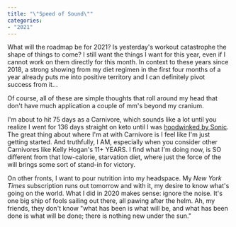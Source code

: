 ```yaml
---
title: "\"Speed of Sound\""
categories:
- "2021"
---
```


What will the roadmap be for 2021?  Is yesterday's workout catastrophe the shape of things to come?  I still want the things I want for this year, even if I cannot work on them directly for this month.  In context to these years since 2018, a strong showing from my diet regimen in the first four months of a year already puts me into positive territory and I can definitely pivot success from it...

Of course, all of these are simple thoughts that roll around my head that don't have much application a couple of mm's beyond my cranium.  

I'm about to hit 75 days as a Carnivore, which sounds like a lot until you realize I went for 136 days straight on keto until I was [hoodwinked by Sonic](the-house-that-jack-built).  The great thing about where I'm at with Carnivore is I feel like I'm just getting started.  And truthfully, I AM, especially when you consider other Carnivores like Kelly Hogan's 11+ YEARS.  I find what I'm doing now, is SO different from that low-calorie, starvation diet, where just the force of the will brings some sort of stand-in for victory.

On other fronts, I want to pour nutrition into my headspace.  My *New York Times* subscription runs out tomorrow and with it, my desire to know what's going on the world.  What I did in 2020 makes sense: ignore the noise.  It's one big ship of fools sailing out there, all pawing after the helm. Ah, my friends, they don't know "what has been is what will be, and what has been done is what will be done; there is nothing new under the sun." 

